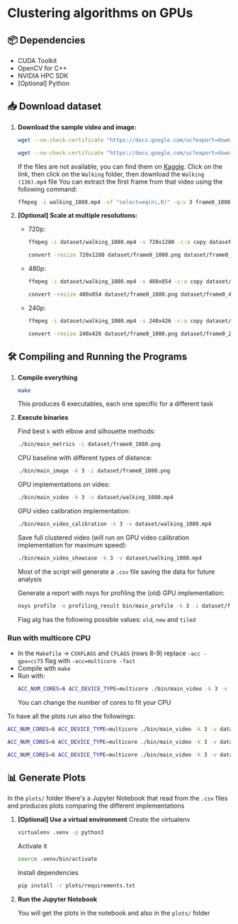 # Clustering algorithms on GPUs

## 📦 Dependencies
- CUDA Toolkit
- OpenCV for C++
- NVIDIA HPC SDK
- [Optional] Python

## 📥 Download dataset

1. **Download the sample video and image:**
    ```bash
    wget --no-check-certificate "https://docs.google.com/uc?export=download&id=1LP73pllzIlZ45WIV48FdYZwBhqjtLYxp" -O dataset/walking_1080.mp4
    ```
    
    ```bash
    wget --no-check-certificate "https://docs.google.com/uc?export=download&id=1JCUK79T5InpTKnElJkflcmYa9AR7ouX8" -O dataset/frame0_1080.png
    ```

    If the files are not available, you can find them on [Kaggle](https://www.kaggle.com/datasets/sharjeelmazhar/human-activity-recognition-video-dataset?resource=download). Click on the link, then click on the `Walking` folder, then download the `Walking (136).mp4` file
    You can extract the first frame from that video using the following command:
    ```bash
    ffmpeg -i walking_1080.mp4 -vf "select=eq(n\,0)" -q:v 3 frame0_1080.png
    ```


2. **[Optional] Scale at multiple resolutions:**

    - 720p:
      ```bash
      ffmpeg -i dataset/walking_1080.mp4 -s 720x1280 -c:a copy dataset/walking_720.mp4
      ```
      ```bash
      convert -resize 720x1280 dataset/frame0_1080.png dataset/frame0_720.png
      ```

    - 480p:
      ```bash
      ffmpeg -i dataset/walking_1080.mp4 -s 480x854 -c:a copy dataset/walking_480.mp4
      ```
      ```bash
      convert -resize 480x854 dataset/frame0_1080.png dataset/frame0_480.png
      ```
    
    - 240p:
      ```bash
      ffmpeg -i dataset/walking_1080.mp4 -s 240x426 -c:a copy dataset/walking_240.mp4
      ```
      ```bash
      convert -resize 240x426 dataset/frame0_1080.png dataset/frame0_240.png
      ```

## 🛠️ Compiling and Running the Programs

1. **Compile everything**
    ```bash
    make
    ```
    This produces 6 executables, each one specific for a different task

2. **Execute binaries**
    
    Find best `k` with elbow and silhouette methods:
    ```bash
    ./bin/main_metrics -i dataset/frame0_1080.png
    ```
   
    CPU baseline with different types of distance:
    ```bash
    ./bin/main_image -k 3 -i dataset/frame0_1080.png
    ```
    
    GPU implementations on video:
    ```bash
    ./bin/main_video -k 3 -v dataset/walking_1080.mp4
    ```

    GPU video calibration implementation:
    ```bash
    ./bin/main_video_calibration -k 3 -v dataset/walking_1080.mp4
    ```

    Save full clustered video (will run on GPU video calibration implementation for maximum speed):
    ```bash
    ./bin/main_video_showcase -k 3 -v dataset/walking_1080.mp4
    ```

    Most of the script will generate a `.csv` file saving the data for future analysis

    Generate a report with nsys for profiling the (old) GPU implementation:
    ```bash
    nsys profile -o profiling_result bin/main_profile -k 3 -i dataset/frame0_1080.png -alg old
    ```
    Flag alg has the following possible values: `old`, `new` and `tiled`

### Run with multicore CPU
- In the `Makefile` &rarr; `CXXFLAGS` and `CFLAGS` (rows 8-9) replace `-acc -gpu=cc75` flag with `-acc=multicore -fast`
- Compile with `make`
- Run with:
  ```bash
  ACC_NUM_CORES=6 ACC_DEVICE_TYPE=multicore ./bin/main_video -k 3 -v dataset/walking_1080.mp4 -out results/multicore_1080.csv
  ```
  You can change the number of cores to fit your CPU

To have all the plots run also the followings:
```bash
ACC_NUM_CORES=6 ACC_DEVICE_TYPE=multicore ./bin/main_video -k 3 -v dataset/walking_720.mp4 -out results/multicore_720.csv
```
```bash
ACC_NUM_CORES=6 ACC_DEVICE_TYPE=multicore ./bin/main_video -k 3 -v dataset/walking_480.mp4 -out results/multicore_480.csv
```
```bash
ACC_NUM_CORES=6 ACC_DEVICE_TYPE=multicore ./bin/main_video -k 3 -v dataset/walking_240.mp4 -out results/multicore_240.csv
```

## 📊 Generate Plots
In the `plots/` folder there's a Jupyter Notebook that read from the `.csv` files and produces plots comparing the different implementations

1. **[Optional] Use a virtual environment**
    Create the virtualenv
    ```bash
    virtualenv .venv -p python3
    ```

    Activate it
    ```bash
    source .venv/bin/activate
    ```

    Install dependencies
    ```bash
    pip install -r plots/requirements.txt
    ```

2. **Run the Jupyter Notebook**

    You will get the plots in the notebook and also in the `plots/` folder